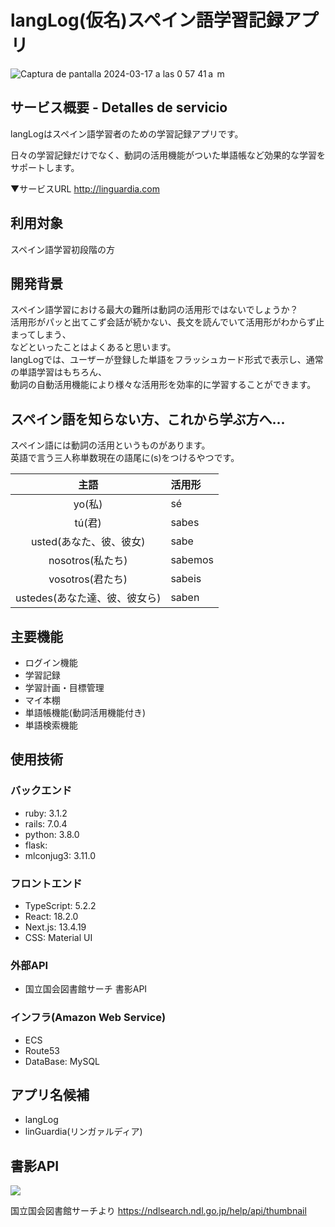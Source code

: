 # langLog(仮名)スペイン語学習記録アプリ

![Captura de pantalla 2024-03-17 a las 0 57 41 a  m](https://github.com/TaikiSakai/langLog/assets/135448782/a461fc1e-5c4a-496d-a3bc-2adc85504e6e)
## サービス概要 - Detalles de servicio
langLogはスペイン語学習者のための学習記録アプリです。

日々の学習記録だけでなく、動詞の活用機能がついた単語帳など効果的な学習をサポートします。

▼サービスURL
http://linguardia.com  

## 利用対象
スペイン語学習初段階の方　

## 開発背景
スペイン語学習における最大の難所は動詞の活用形ではないでしょうか？  
活用形がパッと出てこず会話が続かない、長文を読んでいて活用形がわからず止まってしまう、  
などといったことはよくあると思います。  
langLogでは、ユーザーが登録した単語をフラッシュカード形式で表示し、通常の単語学習はもちろん、  
動詞の自動活用機能により様々な活用形を効率的に学習することができます。

## スペイン語を知らない方、これから学ぶ方へ...
スペイン語には動詞の活用というものがあります。  
英語で言う三人称単数現在の語尾に(s)をつけるやつです。

| 主語 | 活用形 |
| :------: | :------------ |
| yo(私) | sé |
| tú(君) | sabes  |
| usted(あなた、彼、彼女) | sabe |
| nosotros(私たち) | sabemos |
| vosotros(君たち) | sabeis  |
| ustedes(あなた達、彼、彼女ら) | saben |


## 主要機能
- ログイン機能
- 学習記録
- 学習計画・目標管理
- マイ本棚
- 単語帳機能(動詞活用機能付き)
- 単語検索機能

## 使用技術
### バックエンド  
- ruby: 3.1.2
- rails: 7.0.4
- python: 3.8.0
- flask:
- mlconjug3: 3.11.0

### フロントエンド
- TypeScript: 5.2.2
- React: 18.2.0
- Next.js: 13.4.19
- CSS: Material UI

### 外部API
- 国立国会図書館サーチ 書影API

### インフラ(Amazon Web Service)
- ECS
- Route53
- DataBase: MySQL
## アプリ名候補
- langLog
- linGuardia(リンガァルディア)



## 書影API
<img src="https://ndlsearch.ndl.go.jp/thumbnail/9784876153961.jpg"/>  

国立国会図書館サーチより
https://ndlsearch.ndl.go.jp/help/api/thumbnail
